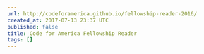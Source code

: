 ```yaml
---
url: http://codeforamerica.github.io/fellowship-reader-2016/
created_at: 2017-07-13 23:37 UTC
published: false
title: Code for America Fellowship Reader
tags: []
---
```



